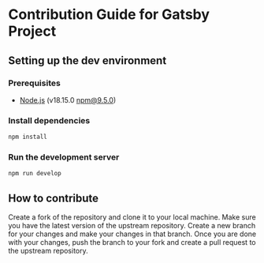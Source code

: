 # Contribution Guide for Gatsby Project

## Setting up the dev environment

### Prerequisites

- [Node.js](https://nodejs.org/en/) (v18.15.0 npm@9.5.0)

### Install dependencies

```bash
npm install
```

### Run the development server

```bash
npm run develop
```

## How to contribute
Create a fork of the repository and clone it to your local machine. Make sure you have the latest version of the upstream repository. Create a new branch for your changes and make your changes in that branch. Once you are done with your changes, push the branch to your fork and create a pull request to the upstream repository.

